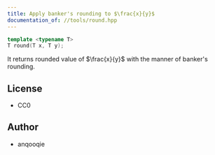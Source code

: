 ```yaml
---
title: Apply banker's rounding to $\frac{x}{y}$
documentation_of: //tools/round.hpp
---
```


```cpp
template <typename T>
T round(T x, T y);
```

It returns rounded value of $\frac{x}{y}$ with the manner of banker's rounding.

## License
- CC0

## Author
- anqooqie
